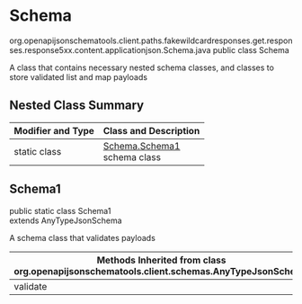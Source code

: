# Schema
org.openapijsonschematools.client.paths.fakewildcardresponses.get.responses.response5xx.content.applicationjson.Schema.java
public class Schema

A class that contains necessary nested schema classes, and classes to store validated list and map payloads

## Nested Class Summary
| Modifier and Type | Class and Description |
| ----------------- | ---------------------- |
| static class | [Schema.Schema1](#schema1)<br> schema class |

## Schema1
public static class Schema1<br>
extends AnyTypeJsonSchema

A schema class that validates payloads

| Methods Inherited from class org.openapijsonschematools.client.schemas.AnyTypeJsonSchema |
| ------------------------------------------------------------------ |
| validate                                                           |
